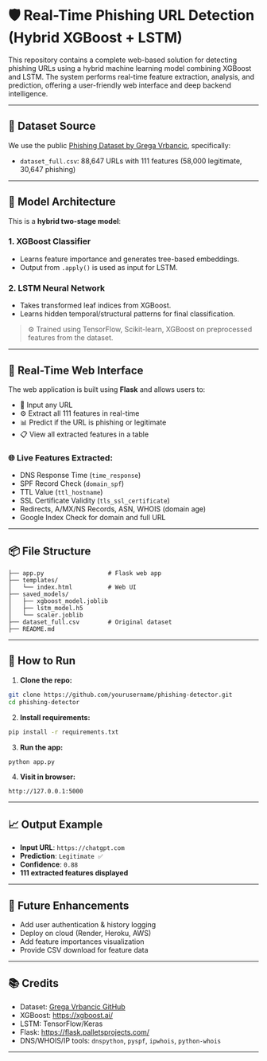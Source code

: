 # 🛡️ Real-Time Phishing URL Detection (Hybrid XGBoost + LSTM)

This repository contains a complete web-based solution for detecting phishing URLs using a hybrid machine learning model combining XGBoost and LSTM. The system performs real-time feature extraction, analysis, and prediction, offering a user-friendly web interface and deep backend intelligence.

---

## 📂 Dataset Source

We use the public [Phishing Dataset by Grega Vrbancic](https://github.com/GregaVrbancic/Phishing-Dataset), specifically:

- `dataset_full.csv`: 88,647 URLs with 111 features (58,000 legitimate, 30,647 phishing)

---

## 🧠 Model Architecture

This is a **hybrid two-stage model**:

### 1. **XGBoost Classifier**
- Learns feature importance and generates tree-based embeddings.
- Output from `.apply()` is used as input for LSTM.

### 2. **LSTM Neural Network**
- Takes transformed leaf indices from XGBoost.
- Learns hidden temporal/structural patterns for final classification.

> ⚙️ Trained using TensorFlow, Scikit-learn, XGBoost on preprocessed features from the dataset.

---

## 🚀 Real-Time Web Interface

The web application is built using **Flask** and allows users to:

- 🔗 Input any URL
- ⚙️ Extract all 111 features in real-time
- 📊 Predict if the URL is phishing or legitimate
- 📋 View all extracted features in a table

### 🌐 Live Features Extracted:
- DNS Response Time (`time_response`)
- SPF Record Check (`domain_spf`)
- TTL Value (`ttl_hostname`)
- SSL Certificate Validity (`tls_ssl_certificate`)
- Redirects, A/MX/NS Records, ASN, WHOIS (domain age)
- Google Index Check for domain and full URL

---

## 📦 File Structure

```
├── app.py                  # Flask web app
├── templates/
│   └── index.html          # Web UI
├── saved_models/
│   ├── xgboost_model.joblib
│   ├── lstm_model.h5
│   └── scaler.joblib
├── dataset_full.csv        # Original dataset
├── README.md
```

---

## 🧪 How to Run

1. **Clone the repo:**
```bash
git clone https://github.com/yourusername/phishing-detector.git
cd phishing-detector
```

2. **Install requirements:**
```bash
pip install -r requirements.txt
```

3. **Run the app:**
```bash
python app.py
```

4. **Visit in browser:**
```
http://127.0.0.1:5000
```

---

## 📈 Output Example

- **Input URL**: `https://chatgpt.com`
- **Prediction**: `Legitimate ✅`
- **Confidence**: `0.88`
- **111 extracted features displayed**

---

## 🧩 Future Enhancements

- Add user authentication & history logging
- Deploy on cloud (Render, Heroku, AWS)
- Add feature importances visualization
- Provide CSV download for feature data

---

## 📚 Credits

- Dataset: [Grega Vrbancic GitHub](https://github.com/GregaVrbancic/Phishing-Dataset)
- XGBoost: https://xgboost.ai/
- LSTM: TensorFlow/Keras
- Flask: https://flask.palletsprojects.com/
- DNS/WHOIS/IP tools: `dnspython`, `pyspf`, `ipwhois`, `python-whois`

---


